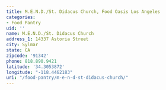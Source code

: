 ```yaml
---
title: M.E.N.D./St. Didacus Church, Food Oasis Los Angeles
categories:
- Food Pantry
uid: ''
name: M.E.N.D./St. Didacus Church
address_1: 14337 Astoria Street
city: Sylmar
state: CA
zipcode: '91342'
phone: 818.890.9421
latitude: '34.3053872'
longitude: "-118.4462183"
uri: "/food-pantry/m-e-n-d-st-didacus-church/"
---
```


